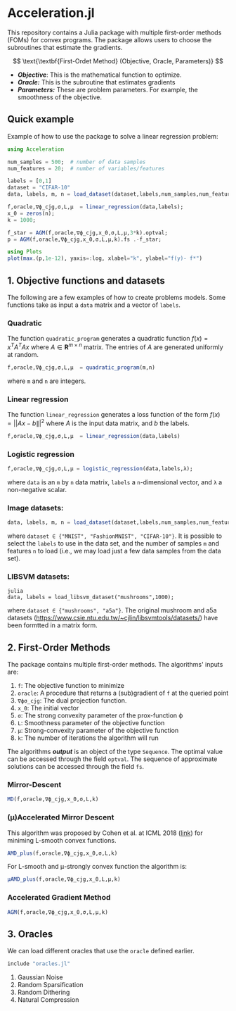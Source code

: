 # Acceleration.jl

This repository contains a Julia package with multiple first-order methods (FOMs) for convex programs. The package allows users to choose the subroutines that estimate the gradients. 

$$
\text{\textbf{First-Ordet Method} (Objective, Oracle, Parameters)}
$$

* ***Objective***: This is the mathematical function to optimize. 
* ***Oracle:*** This is the subroutine that estimates gradients
* ***Parameters:*** These are problem parameters. For example, the smoothness of the objective.


## Quick example

Example of how to use the package to solve a linear regression problem:

```julia
using Acceleration

num_samples = 500;  # number of data samples
num_features = 20;  # number of variables/features

labels = [0,1]
dataset = "CIFAR-10"
data, labels, m, n = load_dataset(dataset,labels,num_samples,num_features);

f,oracle,∇ϕ_cjg,σ,L,μ  = linear_regression(data,labels);
x_0 = zeros(n);
k = 1000;

f_star = AGM(f,oracle,∇ϕ_cjg,x_0,σ,L,μ,3*k).optval;
p = AGM(f,oracle,∇ϕ_cjg,x_0,σ,L,μ,k).fs .-f_star;

using Plots
plot(max.(p,1e-12), yaxis=:log, xlabel="k", ylabel="f(y)- f*")
```

## 1. Objective functions and datasets

The following are a few examples of how to create problems models. Some functions take as input a ```data``` matrix and a vector of ```labels```. 

### Quadratic 

The function ```quadratic_program``` generates a quadratic function $f(x) = x^T A^T A x$ where $A \in \mathbf R^{m \times n}$ matrix. The entries of $A$ are generated uniformly at random. 

```julia
f,oracle,∇ϕ_cjg,σ,L,μ  = quadratic_program(m,n)
```
where ```m``` and ```n``` are integers.

### Linear regression

The function ```linear_regression``` generates a loss function of the form $f(x) = || Ax - b \||^2$ where $A$ is the input data matrix, and $b$ the labels.
```julia
f,oracle,∇ϕ_cjg,σ,L,μ  = linear_regression(data,labels)
```
### Logistic regression
```julia
f,oracle,∇ϕ_cjg,σ,L,μ = logistic_regression(data,labels,λ);
```
where ```data``` is an ```m``` by ```n``` data matrix, ```labels``` a ```n```-dimensional vector, and ```λ``` a non-negative scalar. 

### Image datasets: 

```julia 
data, labels, m, n = load_dataset(dataset,labels,num_samples,num_features);
```
where ```dataset ∈ {"MNIST", "FashionMNIST", "CIFAR-10"}```. It is possible to select the ```labels``` to use in the data set, and the number of samples ```m``` and features ```n``` to load (i.e., we may load just a few data samples from the data set). 

### LIBSVM datasets:
```
julia 
data, labels = load_libsvm_dataset("mushrooms",1000);
``` 
where ```dataset ∈ {"mushrooms", "a5a"}```. The original mushroom and a5a datasets (https://www.csie.ntu.edu.tw/~cjlin/libsvmtools/datasets/) have been formtted in a matrix form. 



## 2. First-Order Methods

The package contains multiple first-order methods. The algorithms' inputs are:

1. ```f```: The objective function to minimize
2. ```oracle```: A procedure that returns a (sub)gradient of ```f``` at the queried point
3. ```∇ϕσ_cjg```: The dual projection function. 
4. ```x_0```: The initial vector
5. ```σ```: The strong convexity parameter of the prox-function ϕ
6. ```L```: Smoothness parameter of the objective function
7. ```μ```: Strong-convexity parameter of the objective function
8. ```k```: The number of iterations the algorithm will run

The algorithms ***output*** is an object of the type ```Sequence```. The optimal value can be accessed through the field ```optval```. The sequence of approximate solutions can be accessed through the field ``fs``.
### Mirror-Descent
```julia
MD(f,oracle,∇ϕ_cjg,x_0,σ,L,k)
```

### (μ)Accelerated Mirror Descent
This algorithm was proposed by Cohen et al. at ICML 2018 ([link](http://proceedings.mlr.press/v80/cohen18a/cohen18a.pdf)) for miniming L-smooth convex functions. 
```julia
AMD_plus(f,oracle,∇ϕ_cjg,x_0,σ,L,k)
```
For L-smooth and μ-strongly convex function the algorithm is:
```julia
μAMD_plus(f,oracle,∇ϕ_cjg,x_0,L,μ,k)
```

### Accelerated Gradient Method
```julia
AGM(f,oracle,∇ϕ_cjg,x_0,σ,L,μ,k)
```
## 3. Oracles
We can load different oracles that use the ```oracle``` defined earlier. 
```julia
include "oracles.jl"
```
1.  Gaussian Noise
2.  Random Sparsification
3.  Random Dithering
4.  Natural Compression
